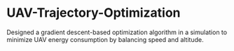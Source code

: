 # UAV-Trajectory-Optimization
Designed a gradient descent-based optimization algorithm in a simulation to minimize UAV energy consumption
by balancing speed and altitude.
